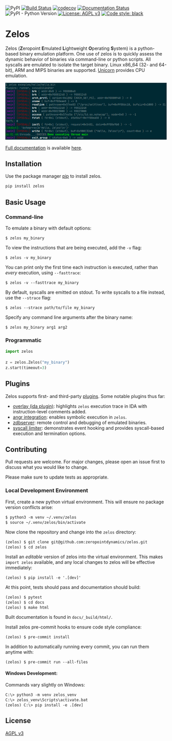 ![PyPI](https://img.shields.io/pypi/v/zelos)
[![Build Status](https://dev.azure.com/kevin0853/zelos/_apis/build/status/zeropointdynamics.zelos?branchName=master)](https://dev.azure.com/kevin0853/zelos/_build/latest?definitionId=1&branchName=master)
[![codecov](https://codecov.io/gh/zeropointdynamics/zelos/branch/master/graph/badge.svg)](https://codecov.io/gh/zeropointdynamics/zelos)
[![Documentation Status](https://readthedocs.org/projects/zelos/badge/?version=latest)](https://zelos.readthedocs.io/en/latest/?badge=latest)
![PyPI - Python Version](https://img.shields.io/pypi/pyversions/zelos)
[![License: AGPL v3](https://img.shields.io/badge/License-AGPL%20v3-blue.svg)](https://www.gnu.org/licenses/agpl-3.0)
<a href="https://github.com/psf/black"><img alt="Code style: black" src="https://img.shields.io/badge/code%20style-black-000000.svg"></a>

# Zelos
Zelos (**Z**eropoint **E**mulated **L**ightweight **O**perating **S**ystem) is a python-based binary emulation platform. One use of zelos is to quickly assess the dynamic behavior of binaries via command-line or python scripts. All syscalls are emulated to isolate the target binary. Linux x86_64 (32- and 64-bit), ARM and MIPS binaries are supported. [Unicorn](https://github.com/unicorn-engine/unicorn) provides CPU emulation.

![Image](https://raw.githubusercontent.com/zeropointdynamics/zelos/master/docs/_static/hello_zelos.png)

[Full documentation](https://zelos.readthedocs.io/en/latest/index.html) is available [here](https://zelos.readthedocs.io/en/latest/index.html).

## Installation

Use the package manager [pip](https://pip.pypa.io/en/stable/) to install zelos.

```bash
pip install zelos
```

## Basic Usage

### Command-line
To emulate a binary with default options:

```console
$ zelos my_binary
```

To view the instructions that are being executed, add the `-v` flag:
```console
$ zelos -v my_binary
```

You can print only the first time each instruction is executed, rather than *every* execution, using `--fasttrace`:
```console
$ zelos -v --fasttrace my_binary
```

By default, syscalls are emitted on stdout. To write syscalls to a file instead, use the `--strace` flag:
```console
$ zelos --strace path/to/file my_binary
```

Specify any command line arguments after the binary name:
```console
$ zelos my_binary arg1 arg2
```

### Programmatic
```python
import zelos

z = zelos.Zelos("my_binary")
z.start(timeout=3)
```

## Plugins

Zelos supports first- and third-party [plugins](https://zelos.readthedocs.io/en/latest/tutorials/04_writing_plugins.html). Some notable plugins thus far:

- [overlay (ida plugin)](https://zelos.readthedocs.io/en/latest/tutorials/06_snapshot_overlay.html): highlights `zelos` execution trace in IDA with instruction-level comments added.
- [angr integration](https://github.com/zeropointdynamics/angr-zelos-target): enables symbolic execution in `zelos`.
- [zdbserver](https://github.com/zeropointdynamics/zelos/tree/master/src/zelos/tools/zdbserver): remote control and debugging of emulated binaries.
- [syscall limiter](https://zelos.readthedocs.io/en/latest/tutorials/05_syscall_limit_plugin.html): demonstrates event hooking and provides syscall-based execution and termination options.

## Contributing
Pull requests are welcome. For major changes, please open an issue first to discuss what you would like to change.

Please make sure to update tests as appropriate.

### Local Development Environment

First, create a new python virtual environment. This will ensure no package version conflicts arise:

```console
$ python3 -m venv ~/.venv/zelos
$ source ~/.venv/zelos/bin/activate
```

Now clone the repository and change into the `zelos` directory:

```console
(zelos) $ git clone git@github.com:zeropointdynamics/zelos.git
(zelos) $ cd zelos
```

Install an *editable* version of zelos into the virtual environment. This makes `import zelos` available, and any local changes to zelos will be effective immediately:

```console
(zelos) $ pip install -e '.[dev]'
```

At this point, tests should pass and documentation should build:

```console
(zelos) $ pytest
(zelos) $ cd docs
(zelos) $ make html
```

Built documentation is found in ``docs/_build/html/``.

Install zelos pre-commit hooks to ensure code style compliance:

```console
(zelos) $ pre-commit install
```

In addition to automatically running every commit, you can run them anytime with:

```console
(zelos) $ pre-commit run --all-files
```

#### Windows Development:

Commands vary slightly on Windows:

```console
C:\> python3 -m venv zelos_venv
C:\> zelos_venv\Scripts\activate.bat
(zelos) C:\> pip install -e .[dev]
```

## License
[AGPL v3](https://www.gnu.org/licenses/agpl-3.0.en.html)
